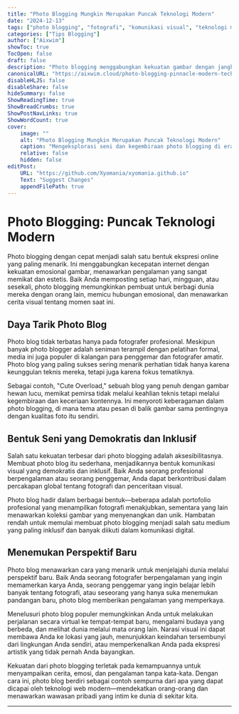 ```yaml
---
title: "Photo Blogging Mungkin Merupakan Puncak Teknologi Modern"
date: "2024-12-13"
tags: ["photo blogging", "fotografi", "komunikasi visual", "teknologi modern"]
categories: ["Tips Blogging"]
author: ["Aixwim"]
showToc: true
TocOpen: false
draft: false
description: "Photo blogging menggabungkan kekuatan gambar dengan jangkauan internet, menawarkan pengalaman emosional dan estetika bagi pembuat dan pemirsa."
canonicalURL: "https://aixwim.cloud/photo-blogging-pinnacle-modern-technology"
disableHLJS: false
disableShare: false
hideSummary: false
ShowReadingTime: true
ShowBreadCrumbs: true
ShowPostNavLinks: true
ShowWordCount: true
cover:
    image: ""
    alt: "Photo Blogging Mungkin Merupakan Puncak Teknologi Modern"
    caption: "Mengeksplorasi seni dan kegembiraan photo blogging di era digital."
    relative: false
    hidden: false
editPost:
    URL: "https://github.com/Xyomania/xyomania.github.io"
    Text: "Suggest Changes"
    appendFilePath: true
---
```


# Photo Blogging: Puncak Teknologi Modern

Photo blogging dengan cepat menjadi salah satu bentuk ekspresi online yang paling menarik. Ini menggabungkan kecepatan internet dengan kekuatan emosional gambar, menawarkan pengalaman yang sangat memikat dan estetis. Baik Anda memposting setiap hari, mingguan, atau sesekali, photo blogging memungkinkan pembuat untuk berbagi dunia mereka dengan orang lain, memicu hubungan emosional, dan menawarkan cerita visual tentang momen saat ini.

## Daya Tarik Photo Blog

Photo blog tidak terbatas hanya pada fotografer profesional. Meskipun banyak photo blogger adalah seniman terampil dengan pelatihan formal, media ini juga populer di kalangan para penggemar dan fotografer amatir. Photo blog yang paling sukses sering menarik perhatian tidak hanya karena keunggulan teknis mereka, tetapi juga karena fokus tematiknya.

Sebagai contoh, "Cute Overload," sebuah blog yang penuh dengan gambar hewan lucu, memikat pemirsa tidak melalui keahlian teknis tetapi melalui kegembiraan dan keceriaan kontennya. Ini menyoroti keberagaman dalam photo blogging, di mana tema atau pesan di balik gambar sama pentingnya dengan kualitas foto itu sendiri.

## Bentuk Seni yang Demokratis dan Inklusif

Salah satu kekuatan terbesar dari photo blogging adalah aksesibilitasnya. Membuat photo blog itu sederhana, menjadikannya bentuk komunikasi visual yang demokratis dan inklusif. Baik Anda seorang profesional berpengalaman atau seorang penggemar, Anda dapat berkontribusi dalam percakapan global tentang fotografi dan penceritaan visual.

Photo blog hadir dalam berbagai bentuk—beberapa adalah portofolio profesional yang menampilkan fotografi menakjubkan, sementara yang lain menawarkan koleksi gambar yang menyenangkan dan unik. Hambatan rendah untuk memulai membuat photo blogging menjadi salah satu medium yang paling inklusif dan banyak diikuti dalam komunikasi digital.

## Menemukan Perspektif Baru

Photo blog menawarkan cara yang menarik untuk menjelajahi dunia melalui perspektif baru. Baik Anda seorang fotografer berpengalaman yang ingin memamerkan karya Anda, seorang penggemar yang ingin belajar lebih banyak tentang fotografi, atau seseorang yang hanya suka menemukan pandangan baru, photo blog memberikan pengalaman yang memperkaya.

Menelusuri photo blog populer memungkinkan Anda untuk melakukan perjalanan secara virtual ke tempat-tempat baru, mengalami budaya yang berbeda, dan melihat dunia melalui mata orang lain. Narasi visual ini dapat membawa Anda ke lokasi yang jauh, menunjukkan keindahan tersembunyi dari lingkungan Anda sendiri, atau memperkenalkan Anda pada ekspresi artistik yang tidak pernah Anda bayangkan.

Kekuatan dari photo blogging terletak pada kemampuannya untuk menyampaikan cerita, emosi, dan pengalaman tanpa kata-kata. Dengan cara ini, photo blog berdiri sebagai contoh sempurna dari apa yang dapat dicapai oleh teknologi web modern—mendekatkan orang-orang dan menawarkan wawasan pribadi yang intim ke dunia di sekitar kita.

---

